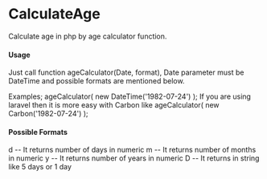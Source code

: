 # CalculateAge
Calculate age in php by age calculator function.

#### Usage
Just call function ageCalculator(Date, format), Date parameter must be DateTime and possible formats are mentioned below.

Examples; 
ageCalculator( new DateTime('1982-07-24') );
If you are using laravel then it is more easy with Carbon like ageCalculator( new Carbon('1982-07-24') );

#### Possible Formats
d -- It returns number of days in numeric
m -- It returns number of months in numeric
y -- It returns number of years in numeric
D -- It returns in string like 5 days or 1 day
